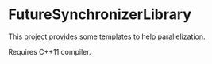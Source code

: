 # FutureSynchronizerLibrary

This project provides some templates to help parallelization.

Requires C++11 compiler.